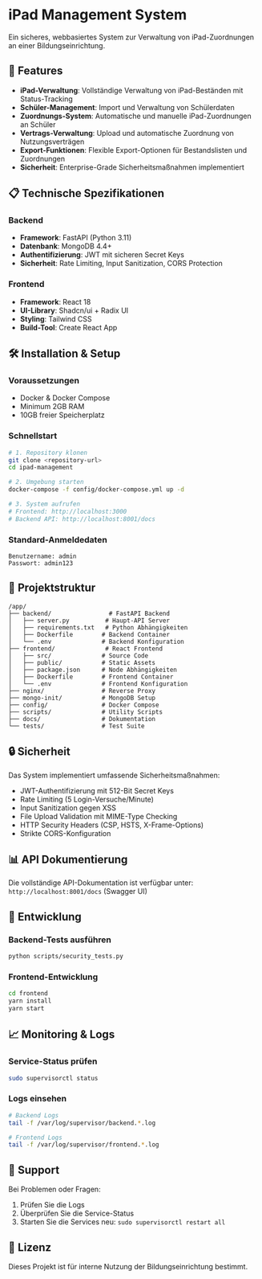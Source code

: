 # iPad Management System

Ein sicheres, webbasiertes System zur Verwaltung von iPad-Zuordnungen an einer Bildungseinrichtung.

## 🚀 Features

- **iPad-Verwaltung**: Vollständige Verwaltung von iPad-Beständen mit Status-Tracking
- **Schüler-Management**: Import und Verwaltung von Schülerdaten
- **Zuordnungs-System**: Automatische und manuelle iPad-Zuordnungen an Schüler
- **Vertrags-Verwaltung**: Upload und automatische Zuordnung von Nutzungsverträgen
- **Export-Funktionen**: Flexible Export-Optionen für Bestandslisten und Zuordnungen
- **Sicherheit**: Enterprise-Grade Sicherheitsmaßnahmen implementiert

## 📋 Technische Spezifikationen

### Backend
- **Framework**: FastAPI (Python 3.11)
- **Datenbank**: MongoDB 4.4+
- **Authentifizierung**: JWT mit sicheren Secret Keys
- **Sicherheit**: Rate Limiting, Input Sanitization, CORS Protection

### Frontend
- **Framework**: React 18
- **UI-Library**: Shadcn/ui + Radix UI
- **Styling**: Tailwind CSS
- **Build-Tool**: Create React App

## 🛠️ Installation & Setup

### Voraussetzungen
- Docker & Docker Compose
- Minimum 2GB RAM
- 10GB freier Speicherplatz

### Schnellstart
```bash
# 1. Repository klonen
git clone <repository-url>
cd ipad-management

# 2. Umgebung starten
docker-compose -f config/docker-compose.yml up -d

# 3. System aufrufen
# Frontend: http://localhost:3000
# Backend API: http://localhost:8001/docs
```

### Standard-Anmeldedaten
```
Benutzername: admin
Passwort: admin123
```

## 📁 Projektstruktur

```
/app/
├── backend/                # FastAPI Backend
│   ├── server.py          # Haupt-API Server
│   ├── requirements.txt   # Python Abhängigkeiten  
│   ├── Dockerfile        # Backend Container
│   └── .env              # Backend Konfiguration
├── frontend/              # React Frontend
│   ├── src/              # Source Code
│   ├── public/           # Static Assets
│   ├── package.json      # Node Abhängigkeiten
│   ├── Dockerfile        # Frontend Container
│   └── .env              # Frontend Konfiguration
├── nginx/                # Reverse Proxy
├── mongo-init/           # MongoDB Setup
├── config/               # Docker Compose
├── scripts/              # Utility Scripts
├── docs/                 # Dokumentation
└── tests/                # Test Suite
```

## 🔒 Sicherheit

Das System implementiert umfassende Sicherheitsmaßnahmen:
- JWT-Authentifizierung mit 512-Bit Secret Keys
- Rate Limiting (5 Login-Versuche/Minute)
- Input Sanitization gegen XSS
- File Upload Validation mit MIME-Type Checking
- HTTP Security Headers (CSP, HSTS, X-Frame-Options)
- Strikte CORS-Konfiguration

## 📊 API Dokumentierung

Die vollständige API-Dokumentation ist verfügbar unter:
`http://localhost:8001/docs` (Swagger UI)

## 🔧 Entwicklung

### Backend-Tests ausführen
```bash
python scripts/security_tests.py
```

### Frontend-Entwicklung
```bash
cd frontend
yarn install
yarn start
```

## 📈 Monitoring & Logs

### Service-Status prüfen
```bash
sudo supervisorctl status
```

### Logs einsehen
```bash
# Backend Logs
tail -f /var/log/supervisor/backend.*.log

# Frontend Logs  
tail -f /var/log/supervisor/frontend.*.log
```

## 🤝 Support

Bei Problemen oder Fragen:
1. Prüfen Sie die Logs
2. Überprüfen Sie die Service-Status
3. Starten Sie die Services neu: `sudo supervisorctl restart all`

## 📜 Lizenz

Dieses Projekt ist für interne Nutzung der Bildungseinrichtung bestimmt.